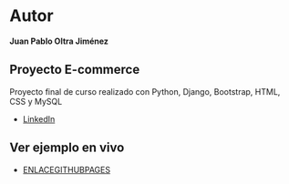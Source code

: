 
# Autor
**Juan Pablo Oltra Jiménez**
## Proyecto E-commerce

Proyecto final de curso realizado con Python, Django, Bootstrap, HTML, CSS y MySQL

* [LinkedIn](https://www.linkedin.com/in/juampaoltra/)

## Ver ejemplo en vivo
- [ENLACEGITHUBPAGES](ENLACEGITHUBPAGES)
